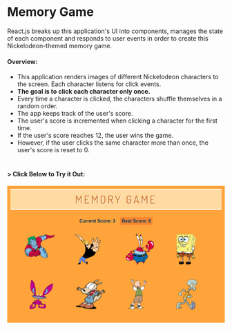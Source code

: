 # Memory Game

React.js breaks up this application's UI into components, manages the state of each component and responds to user events in order to create this Nickelodeon-themed memory game.

#### Overview:
* This application renders images of different Nickelodeon characters to the screen. Each character listens for click events.
* __The goal is to click each character only once.__
* Every time a character is clicked, the characters shuffle themselves in a random order.
* The app keeps track of the user's score. 
* The user's score is incremented when clicking a character for the first time. 
* If the user's score reaches 12, the user wins the game.
* However, if the user clicks the same character more than once, the user's score is reset to 0.

#

#### > __Click Below to Try it Out:__
[![Memory Game](memorygame.png)](https://aolaleye.github.io/memory-game/)
